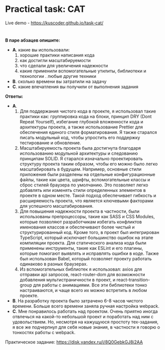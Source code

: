 # Practical task: CAT

Live demo - https://kuscoder.github.io/task-cat/
#

**В паре абзацев опишите:**  
* **A**. какие вы использовали:  
   1. хорошие практики написания кода  
   2. как достигли масштабируемости  
   3. что сделали для увеличения надежности  
   4. какие применили вспомогательные утилиты, библиотеки и технологии . любые другие техники  
* **B**. сколько времени вы затратили на задачу  
* **C**. какие впечатления вы получили от выполнения задания  
  
**Ответы:**  
* **A**.   
  1. Для поддержания чистого кода в проекте, я использовал такие практики как: группировка кода на блоки, принцип DRY (Dont Repeat Yourself), избегание глубокой вложенности кода и архитектуры проекта, а также использование Prettier для обеспечения единого стиля форматирования. Я также старался писать модульный код, чтобы упростить его поддержку тестирование и обновление.  
  2. Масштабируемость проекта была достигнута благодаря использованию модульной архитектуры и следованию принципам SOLID. Я старался изначально проектировать структуру проекта таким образом, чтобы его можно было легко масштабировать в будущем. Например, основные стили приложения были разделены на отдельные конфигурационные файлы, такие как цвета, шрифты, вспомогательные классы и сброс стилей браузера по умолчанию. Это позволяет легко добавлять или изменять стили определенных элементов в проекте в одном месте. Такой подход обеспечивает гибкость и расширяемость проекта, что является ключевыми факторами для успешного масштабирования.  
  3. Для повышения надежности проекта в частности, были использованы препроцессоры, такие как SASS и CSS Modules, которые позволяют разработчикам избегать конфликтов именования классов и обеспечивают более чистый и структурированный код. Кроме того, в проект был интегрирован TypeScript, который исключает большинство ошибок на этапе компиляции проекта. Для статического анализа кода были применены инструменты, такие как ESLint и его плагины, которые помогают выявлять и исправлять ошибки в коде. Также был использован Babel, который позволяет проекту работать одинаково в разных браузерах.  
  4. Из вспомогательных библиотек я использовал: axios для отправки api запросов, react-router-dom для возможности добавления мультистраничности в проект, и react-transition-group для работы с анимациями. Все эти библиотеки тонко настраиваются, и чаще всего их можно встретить в любом проекте.  
* **B**. На разработку проекта было затрачено 6-8 часов чистого времени. Больше всего времени заняла ручная настройка webpack.  
* **C**. Мне понравилось работать над проектом. Очень приятно иногда отвлечься на какой-то небольшой проект и поработать над ним с удовольствием. Но, несмотря на кажущуюся простоту тех-задания, я все же подчерпнул для себя новые знания, в частности я говорю о тонкостях работы с webpack.  

Практическое задание: https://disk.yandex.ru/i/8Q0GebkGJ8i2AA
